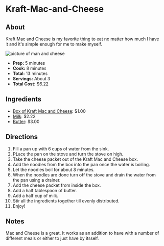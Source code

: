 # Kraft-Mac-and-Cheese
## About
Kraft Mac and Cheese is my favorite thing to eat no matter how much I have it and it's simple enough for me to make myself.

![picture of man and cheese](https://static.onecms.io/wp-content/uploads/sites/38/2015/04/12233511/macandcheese.jpg)
- **Prep:** 5 minutes
- **Cook:** 8 minutes
- **Total:** 13 minutes
- **Servings:** About 3
- **Total Cost:** $6.22
## Ingredients 
- [Box of Kraft Mac and Cheese](https://www.target.com/p/kraft-macaroni-cheese-dinner-original-7-25-oz/-/A-12954218?ref=tgt_adv_XS000000&AFID=google_pla_df&fndsrc=tgtao&CPNG=PLA_Grocery%2BShopping_Local&adgroup=SC_Grocery&LID=700000001170770pgs&network=g&device=c&location=9002030&gclid=Cj0KCQjwoKzsBRC5ARIsAITcwXFqziFAeEjEqi3caxuoLM9I04DZvJnF9MCtjqiXLRKwR6s_KP-GRdQaAlxfEALw_wcB&gclsrc=aw.ds): $1.00
- [Milk](https://www.instacart.com/shopping/products/2618464-mcarthur-vitamin-d-milk-32-fl-oz?rid=222&utm_source=instacart_google&utm_medium=sem_shopping&utm_campaign=ad_demand_prospecting_shopping&ko_click_id=Cj0KCQjwoKzsBRC5ARIsAITcwXHJy9IU5buBmIJp_JKV5dMyDJXojXejdm7Nh3pwRP6EJDGgar2eDb8aAifuEALw_wcB&utm_source=instacart_google&utm_medium=paid_search_nonbrand&utm_campaign=ad_demand_shopping_food_ma_boston_newengen?ko_click_id=Cj0KCQjwoKzsBRC5ARIsAITcwXHJy9IU5buBmIJp_JKV5dMyDJXojXejdm7Nh3pwRP6EJDGgar2eDb8aAifuEALw_wcB&utm_medium=paid_search&utm_source=instacart_google&utm_campaign=ad_demand_prospecting&utm_term=&gclid=Cj0KCQjwoKzsBRC5ARIsAITcwXHJy9IU5buBmIJp_JKV5dMyDJXojXejdm7Nh3pwRP6EJDGgar2eDb8aAifuEALw_wcB): $2.22
- [Butter](https://grocery.walmart.com/ip/Land-O-Lakes-Half-Stick-Salted-Butter-8-oz/10801754?wmlspartner=wlpa&selectedSellerId=0&wl13=2122&adid=22222222420331748883&wmlspartner=wmtlabs&wl0=&wl1=g&wl2=c&wl3=305074695115&wl4=pla-546274454136&wl5=9002030&wl6=&wl7=&wl8=&wl9=pla&wl10=120643079&wl11=local&wl12=10801754&wl13=2122&veh=sem_LIA&gclid=Cj0KCQjwoKzsBRC5ARIsAITcwXG6loAwpJ4-eEjjGW8SEmv0Zb8yK8hYL6B5YYBm9gWYFTf7LnKnV6gaAmeREALw_wcB&gclsrc=aw.ds): $3.00

## Directions
1. Fill a pan up with 6 cups of water from the sink.
2. PLace the pan on the stove and turn the stove on high. 
3. Take the cheese packet out of the Kraft Mac and Cheese box.
4. Add the noodles from the box into the pan once the water is boiling.
5. Let the noodles boil for about 8 minutes.
6. When the noodles are done turn off the stove and drain the water from the pan using a drainer. 
7. Add the cheese packet from inside the box.
8. Add a half tablespoon of butter.
9. Add a half cup of milk.
10. Stir all the ingredients together till evenly distributed.
11. Enjoy!
## Notes
Mac and Cheese is a great. It works as an addition to have with a number of different meals or either to just have by itsself. 

